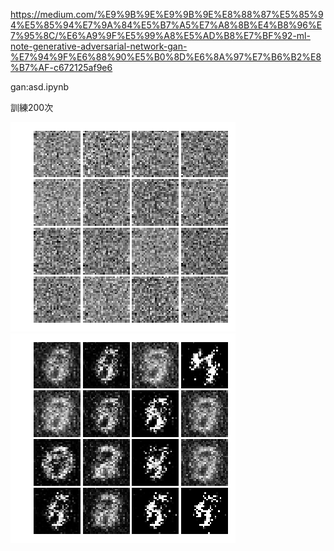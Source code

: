 https://medium.com/%E9%9B%9E%E9%9B%9E%E8%88%87%E5%85%94%E5%85%94%E7%9A%84%E5%B7%A5%E7%A8%8B%E4%B8%96%E7%95%8C/%E6%A9%9F%E5%99%A8%E5%AD%B8%E7%BF%92-ml-note-generative-adversarial-network-gan-%E7%94%9F%E6%88%90%E5%B0%8D%E6%8A%97%E7%B6%B2%E8%B7%AF-c672125af9e6


gan:asd.ipynb

訓練200次

![image](https://github.com/asd3200asd/homework/blob/master/00000.png )
![image](https://github.com/asd3200asd/homework/blob/master/200.png)



